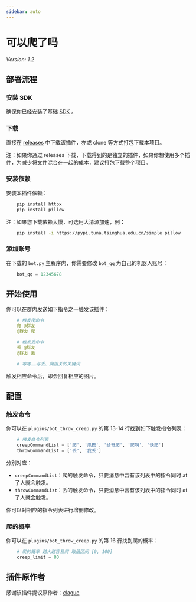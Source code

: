 ```yaml
---
sidebar: auto
---
```


# 可以爬了吗

*Version: 1.2*

## 部署流程

### 安装 SDK
确保你已经安装了基础 [SDK](../guide/guide.md) 。

### 下载
直接在 [releases](https://github.com/fz6m/opqqq-plugin/releases) 中下载该插件，亦或 clone 等方式打包下载本项目。

注：如果你通过 releases 下载，下载得到的是独立的插件，如果你想使用多个插件，为减少将文件混合在一起的成本，建议打包下载整个项目。

### 安装依赖
安装本插件依赖：
```bash
    pip install httpx
    pip install pillow
```
注：如果您下载依赖太慢，可选用大清源加速，例：
```bash
    pip install -i https://pypi.tuna.tsinghua.edu.cn/simple pillow
```

### 添加账号
在下载的 `bot.py` 主程序内，你需要修改 `bot_qq` 为自己的机器人账号：
```python
    bot_qq = 12345678
```

## 开始使用
你可以在群内发送如下指令之一触发该插件：
```yml
    # 触发爬命令
    爬 @群友
    @群友 爬

    # 触发丢命令
    丢 @群友
    @群友 丢

    # 等等……与丢、爬相关的关键词
```
触发相应命令后，即会回复相应的图片。

## 配置
### 触发命令
你可以在 `plugins/bot_throw_creep.py` 的第 13-14 行找到如下触发指令列表：
```python
    # 触发命令列表
    creepCommandList = ['爬', '爪巴', '给爷爬', '爬啊', '快爬']
    throwCommandList = ['丢', '我丢']
```
分别对应：

 - `creepCommandList`：爬的触发命令，只要消息中含有该列表中的指令同时 at 了人就会触发。
 - `throwCommandList`：丢的触发命令，只要消息中含有该列表中的指令同时 at 了人就会触发。

你可以对相应的指令列表进行增删修改。

### 爬的概率
你可以在 `plugins/bot_throw_creep.py` 的第 16 行找到爬的概率：
```python
    # 爬的概率 越大越容易爬 取值区间 [0, 100]
    creep_limit = 80
```

## 插件原作者
感谢该插件提议原作者：[clague](https://github.com/clague)